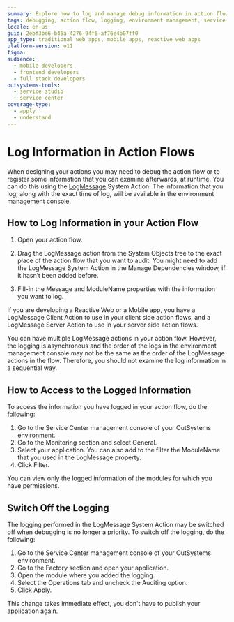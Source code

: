 ```yaml
---
summary: Explore how to log and manage debug information in action flows using OutSystems 11 (O11).
tags: debugging, action flow, logging, environment management, service center
locale: en-us
guid: 2ebf3be6-b46a-4276-94f6-af76e4b07ff0
app_type: traditional web apps, mobile apps, reactive web apps
platform-version: o11
figma:
audience:
  - mobile developers
  - frontend developers
  - full stack developers
outsystems-tools:
  - service studio
  - service center
coverage-type:
  - apply
  - understand
---
```


# Log Information in Action Flows

When designing your actions you may need to debug the action flow or to register some information that you can examine afterwards, at runtime. You can do this using the [LogMessage](<../ref/apis/auto/system-actions.final.md#LogMessage>) System Action. The information that you log, along with the exact time of log, will be available in the environment management console.

## How to Log Information in your Action Flow

1. Open your action flow.

1. Drag the  LogMessage action from the System Objects tree to the exact place of the action flow that you want to audit. You might need to add the LogMessage System Action in the Manage Dependencies window, if it hasn’t been added before.

1. Fill-in the Message and ModuleName properties with the information you want to log.

If you are developing a Reactive Web or a Mobile app, you have a LogMessage Client Action to use in your client side action flows, and a LogMessage Server Action to use in your server side action flows.

You can have multiple LogMessage actions in your action flow. However, the logging is asynchronous and the order of the logs in the environment management console may not be the same as the order of the LogMessage actions in the flow. Therefore, you should not examine the log information in a sequential way.

## How to Access to the Logged Information

To access the information you have logged in your action flow, do the
following:

1. Go to the Service Center management console of your OutSystems environment.
1. Go to the Monitoring section and select General.
1. Select your application. You can also add to the filter the ModuleName that you used in the LogMessage property.
1. Click Filter.

You can view only the logged information of the modules for which you have permissions.

## Switch Off the Logging

The logging performed in the LogMessage System Action may be switched off when debugging is no longer a priority. To switch off the logging, do the following:

1. Go to the Service Center management console of your OutSystems environment.
1. Go to the Factory section and open your application.
1. Open the module where you added the logging.
1. Select the Operations tab and uncheck the Auditing option.
1. Click Apply.

This change takes immediate effect, you don't have to publish your application again.
